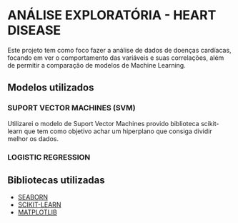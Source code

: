 # ANÁLISE EXPLORATÓRIA - HEART DISEASE 
Este projeto tem como foco fazer a análise de dados de doenças cardíacas, focando em ver o comportamento das variáveis e suas correlações, além de permitir a comparação de modelos de Machine Learning.

## Modelos utilizados

### SUPORT VECTOR MACHINES (SVM)
Utilizarei o modelo de Suport Vector Machines provido biblioteca scikit-learn que tem como objetivo achar um hiperplano que consiga dividir melhor os dados.

### LOGISTIC REGRESSION

## Bibliotecas utilizadas
* [SEABORN](https://seaborn.pydata.org/)
* [SCIKIT-LEARN](https://scikit-learn.org/stable/)
* [MATPLOTLIB](https://matplotlib.org/)
